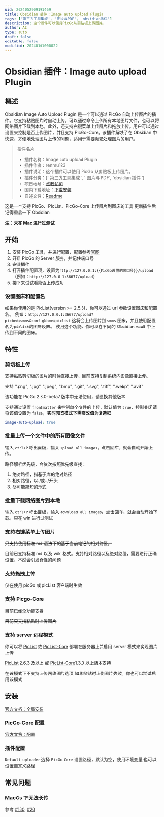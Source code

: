 ```yaml
---
uid: 2024052909191469
title: Obsidian 插件：Image auto upload Plugin
tags: ['第三方工具集成', '图片与PDF', 'obsidian插件']
description: 这个插件可以使用PicGo从剪贴板上传图片。
author: AI
type: auto
draft: false
editable: false
modified: 20240101000022
---
```


# Obsidian 插件：Image auto upload Plugin

## 概述

Obsidian Image Auto Upload Plugin 是一个可以通过 PicGo 自动上传图片的插件。它支持粘贴图片时自动上传，可以通过命令上传所有本地图片文件，也可以将网络图片下载到本地。此外，还支持右键菜单上传图片和拖放上传。用户可以通过设置来控制是否上传图片，并且支持 PicGo-Core。该插件解决了在 Obsidian 中快速、方便地处理图片上传的问题，适用于需要频繁处理图片的用户。

> 插件名片
> - 插件名称：Image auto upload Plugin
> - 插件作者：renmu123
> - 插件说明：这个插件可以使用 PicGo 从剪贴板上传图片。
> - 插件分类：[' 第三方工具集成 ', ' 图片与 PDF', 'obsidian 插件 ']
> - 项目地址：[点我访问](https://github.com/renmu123/obsidian-image-auto-upload-plugin)
> - 国内下载地址：[下载安装](https://pkmer.cn/products/plugin/pluginMarket/?obsidian-image-auto-upload-plugin)
> - 自述文件：[Readme](https://ghproxy.net/https://raw.githubusercontent.com/renmu123/obsidian-image-auto-upload-plugin/master/README.md)



这是一个支持 PicGo、PicList、PicGo-Core 上传图片到图床的工具 更新插件后记得重启一下 Obsidian

**注：未在 Mac 进行过测试**


## 开始

1. 安装 PicGo 工具，并进行配置，配置参考[官网](https://github.com/Molunerfinn/PicGo)
2. 开启 PicGo 的 Server 服务，并记住端口号
3. 安装插件
4. 打开插件配置项，设置为`http://127.0.0.1:{{PicGo设置的端口号}}/upload`（例如：`http://127.0.0.1:36677/upload`）
5. 接下来试试看能否上传成功

### 设置图床和配置名

如果你使用的是 PicList(version >= 2.5.3)，你可以通过 url 参数设置图床和配置名。 例如：`http://127.0.0.1:36677/upload?picbed=smms&configName=piclist` 这将会上传图片到 `smms` 图床，并且使用配置名为`piclist`的图床设置。 使用这个功能，你可以在不同的 Obsidian vault 中上传到不同的图床。

## 特性

### 剪切板上传

支持黏贴剪切板的图片的时候直接上传，目前支持复制系统内图像直接上传。

支持 ".png", ".jpg", ".jpeg", ".bmp", ".gif", ".svg", ".tiff", ".webp", ".avif"

该功能在 PicGo 2.3.0-beta7 版本中无法使用，请更换其他版本

支持通过设置 `frontmatter` 来控制单个文件的上传，默认值为 `true`，控制关闭请将该值设置为 `false`，**实时预览模式下需修改值为复选框**

```yaml
image-auto-upload: true
```

### 批量上传一个文件中的所有图像文件

输入 `ctrl+P` 呼出面板，输入 `upload all images`，点击回车，就会自动开始上传。

路径解析优先级，会依次按照优先级查找：

1. 绝对路径，指基于库的绝对路径
2. 相对路径，以./或../开头
3. 尽可能简短的形式

### 批量下载网络图片到本地

输入 `ctrl+P` 呼出面板，输入 `download all images`，点击回车，就会自动开始下载。只在 win 进行过测试

### 支持右键菜单上传图片

~~只支持使用标准 md 语法下的基于当前笔记的相对路径。~~

目前已支持标准 md 以及 wiki 格式。支持相对路径以及绝对路径，需要进行正确设置，不然会引发奇怪的问题

### 支持拖拽上传

仅在使用 picGo 或 picList 客户端时生效

### 支持 Picgo-Core

目前已经全功能支持

~~目前只支持粘贴时上传图片~~

### 支持 server 远程模式

你可以将 [PicList](https://github.com/Kuingsmile/PicList/releases) 或 [PicList-Core](https://github.com/Kuingsmile/PicList-Core) 部署在服务器上并启用 server 模式来实现图片上传

[PicList](https://github.com/Kuingsmile/PicList/releases) 2.6.3 及以上 或 [PicList-Core](https://github.com/Kuingsmile/PicList-Core)1.3.0 以上版本支持

在该模式下不支持上传网络图片选项 如果粘贴时上传图片失败，你也可以尝试启用该模式

## 安装

[官方文档：全局安装](https://picgo.github.io/PicGo-Core-Doc/zh/guide/getting-started.html#%E5%85%A8%E5%B1%80%E5%AE%89%E8%A3%85)

### PicGo-Core 配置

[官方文档：配置](https://picgo.github.io/PicGo-Core-Doc/zh/guide/config.html#%E9%BB%98%E8%AE%A4%E9%85%8D%E7%BD%AE%E6%96%87%E4%BB%B6)

### 插件配置

`Default uploader` 选择 `PicGo-Core` 设置路径，默认为空，使用环境变量 也可以设置自定义路径

## 常见问题

### MacOs 下无法长传

参考 [#160](https://github.com/renmu123/obsidian-image-auto-upload-plugin/issues/160), [#20](https://github.com/renmu123/obsidian-image-auto-upload-plugin/issues/20)
